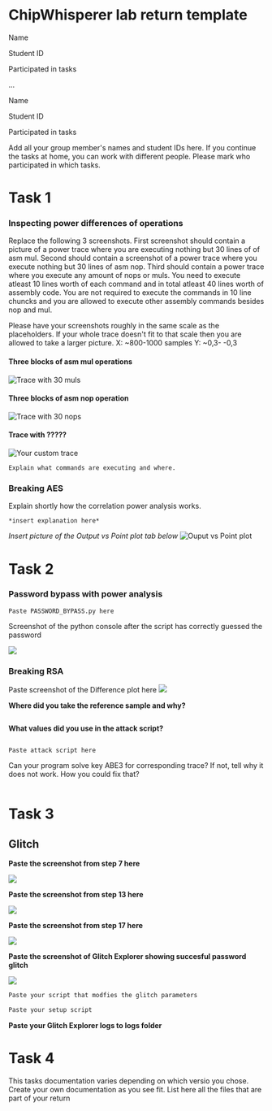 # ChipWhisperer lab return template 

Name ``` ```

Student ID ``` ```

Participated in tasks ``` ```

...

Name ``` ```

Student ID ``` ```

Participated in tasks ``` ```

Add all your group member's names and student IDs here. If you continue the tasks at home, you can work with different people. Please mark who participated in which tasks.

# Task 1
### Inspecting power differences of operations

Replace the following 3 screenshots. First screenshot should contain a picture of a power trace where you are executing nothing but 30 lines of of asm mul.
Second should contain a screenshot of a power trace where you execute nothing but 30 lines of asm nop.
Third should contain a power trace where you execute any amount of nops or muls. You need to execute atleast 10 lines worth of each command and in total atleast 40 lines worth of assembly code. You are not required to execute the commands in 10 line chuncks and you are allowed to execute other assembly commands besides nop and mul.  

Please have your screenshots roughly in the same scale as the placeholders. If your whole trace doesn't fit to that scale then you are allowed to take a larger picture.
X: ~800-1000 samples Y: ~0,3- -0,3

#### Three blocks of asm mul operations
![](images/esimerkkilab2.png  "Trace with 30 muls")
#### Three blocks of asm nop operation
![](images/esimerkkilab2.png  "Trace with 30 nops")
#### Trace with ?????
![](images/esimerkkilab2.png  "Your custom trace")

```
Explain what commands are executing and where.
```

### Breaking AES

Explain shortly how the correlation power analysis works.
```
*insert explanation here*
```
*Insert picture of the Output vs Point plot tab below*
![](images/ChipWhispererplaceholder2.png "Ouput vs Point plot")

# Task 2

### Password bypass with power analysis

```
Paste PASSWORD_BYPASS.py here
```

Screenshot of the python console after the script has correctly guessed the password

![ ](images/ChipWhispererplaceholder2.png  "Screenshot of the python console after the script has correctly guessed the password")

### Breaking RSA

Paste screenshot of the Difference plot here
![ ](images/ChipWhispererplaceholder2.png  "Difference plot here")

__Where did you take the reference sample and why?__

```

```

__What values did you use in the attack script?__
```

```
```
Paste attack script here
```
Can your program solve key ABE3 for corresponding trace? If not, tell why it does not work. How you could fix that?

```

```

# Task 3
## Glitch

**Paste the screenshot from step 7 here**

![ ](images/ChipWhispererplaceholder2.png  "Glitched terminal here")

**Paste the screenshot from step 13 here**

![ ](images/ChipWhispererplaceholder2.png  "Glitched terminal here")

**Paste the screenshot from step 17 here**

![ ](images/ChipWhispererplaceholder1.png  "Glitch Explorer here")

**Paste the screenshot of Glitch Explorer showing succesful password glitch**

![ ](images/ChipWhispererplaceholder1.png  "Glitch Explorer here")

```python
Paste your script that modfies the glitch parameters
```
```python
Paste your setup script
```
**Paste your Glitch Explorer logs to logs folder**



# Task 4

This tasks documentation varies depending on which versio you chose. Create your own documentation as you see fit. List here all the files that are part of your return

